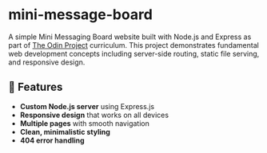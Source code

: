 # mini-message-board

A simple Mini Messaging Board website built with Node.js and Express as part of [The Odin Project](https://www.theodinproject.com/) curriculum. This project demonstrates fundamental web development concepts including server-side routing, static file serving, and responsive design.

## 🚀 Features

- **Custom Node.js server** using Express.js
- **Responsive design** that works on all devices
- **Multiple pages** with smooth navigation
- **Clean, minimalistic styling**
- **404 error handling**
